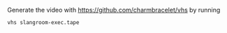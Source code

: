 Generate the video with https://github.com/charmbracelet/vhs
by running

```bash
vhs slangroom-exec.tape
```
